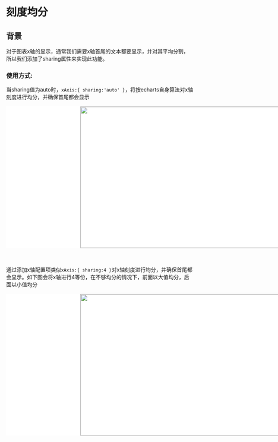 # 刻度均分

## 背景

对于图表x轴的显示，通常我们需要x轴首尾的文本都要显示，并对其平均分割，所以我们添加了sharing属性来实现此功能。

### 使用方式: 
当sharing值为auto时，`xAxis:{ sharing:'auto' }`，将按echarts自身算法对x轴刻度进行均分，并确保首尾都会显示

<div class="img-warpper">
    <div class="img-container" >
        <img src="{{VITE_BASEROUTER}}./image/md/EqualLabel1.png"/>
    </div>
</div>

</br>

通过添加x轴配置项类似`xAxis:{ sharing:4 }`对x轴刻度进行均分，并确保首尾都会显示。如下图会将x轴进行4等份，在不够均分的情况下，前面以大值均分，后面以小值均分

<div class="img-warpper">
    <div class="img-container" >
        <img src="{{VITE_BASEROUTER}}./image/md/EqualLabel.png"/>
    </div>
</div>

</br>


<style>
    .markdown-body p{
        line-height: 24px;
    }
    .img-warpper{
        width: 1200px;
        margin: auto;
        display: flex;
        margin-top: 16px;
        margin-bottom: 16px;
        align-items: center;
        flex-direction: row;
        background-color:#ffffff;
        justify-content: space-between;
    }
    .img-container{
        width: 800px;  
        height: 380px; 
        border: 1px solid #ccc;
        position: relative;
        margin: 0 auto;
        display: inline-flex;
        justify-content: center;
        align-items: center;
        flex-direction: column;
        font-size: 14px;
    }
    .img-container img{
        width: 100%;
        height: 100%;
    }
    .img-container-dark{
        background-color:#191919;
    }
</style>
